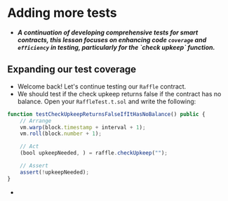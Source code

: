# Adding more tests
- ***A continuation of developing comprehensive tests for smart contracts, this lesson focuses on enhancing code `coverage` and `efficiency` in testing, particularly for the \`check upkeep\` function.***

## Expanding our test coverage
- Welcome back! Let's continue testing our `Raffle` contract.
- We should test if the check upkeep returns false if the contract has no balance. Open your `RaffleTest.t.sol` and write the following:

```javascript
function testCheckUpkeepReturnsFalseIfItHasNoBalance() public {
    // Arrange
    vm.warp(block.timestamp + interval + 1);
    vm.roll(block.number + 1);

    // Act
    (bool upkeepNeeded, ) = raffle.checkUpkeep("");

    // Assert
    assert(!upkeepNeeded);
}
```

- 